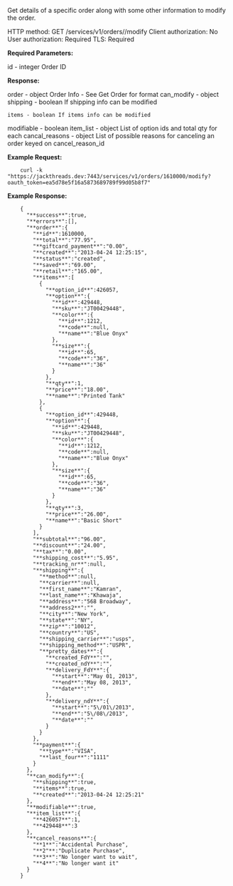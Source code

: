 Get details of a specific order along with some other information to modify the order.


HTTP method: GET /services/v1/orders/<id>/modify
Client authorization: No
User authorization: Required
TLS: Required


**Required Parameters:**

id - integer Order ID


**Response:**

order - object Order Info - See Get Order for format
can_modify - object
    shipping - boolean If shipping info can be modified

    items - boolean If items info can be modified
modifiable - boolean
item_list - object List of option ids and total qty for each
cancal_reasons - object List of possible reasons for canceling an order keyed on cancel_reason_id


**Example Request:**

        curl -k "https://jackthreads.dev:7443/services/v1/orders/1610000/modify?oauth_token=ea5d78e5f16a5873689789f99d05b8f7"


**Example Response:**


        {
          "**success**":true,
          "**errors**":[],
          "**order**":{
            "**id**":1610000,
            "**total**":"77.95",
            "**giftcard_payment**":"0.00",
            "**created**":"2013-04-24 12:25:15",
            "**status**":"created",
            "**saved**":"69.00",
            "**retail**":"165.00",
            "**items**":[
              {
                "**option_id**":426057,
                "**option**":{
                  "**id**":429448,
                  "**sku**":"JT00429448",
                  "**color**":{
                    "**id**":1212,
                    "**code**":null,
                    "**name**":"Blue Onyx"
                  },
                  "**size**":{
                    "**id**":65,
                    "**code**":"36",
                    "**name**":"36"
                  }
                },
                "**qty**":1,
                "**price**":"18.00",
                "**name**":"Printed Tank"
              },
              {
                "**option_id**":429448,
                "**option**":{
                  "**id**":429448,
                  "**sku**":"JT00429448",
                  "**color**":{
                    "**id**":1212,
                    "**code**":null,
                    "**name**":"Blue Onyx"
                  },
                  "**size**":{
                    "**id**":65,
                    "**code**":"36",
                    "**name**":"36"
                  }
                },
                "**qty**":3,
                "**price**":"26.00",
                "**name**":"Basic Short"
              }
            ],
            "**subtotal**":"96.00",
            "**discount**":"24.00",
            "**tax**":"0.00",
            "**shipping_cost**":"5.95",
            "**tracking_nr**":null,
            "**shipping**":{
              "**method**":null,
              "**carrier**":null,
              "**first_name**":"Kamran",
              "**last_name**":"Khawaja",
              "**address**":"568 Broadway",
              "**address2**":"",
              "**city**":"New York",
              "**state**":"NY",
              "**zip**":"10012",
              "**country**":"US",
              "**shipping_carrier**":"usps",
              "**shipping_method**":"USPR",
              "**pretty_dates**":{
                "**created_FdY**":"",
                "**created_ndY**":"",
                "**delivery_FdY**":{
                  "**start**":"May 01, 2013",
                  "**end**":"May 08, 2013",
                  "**date**":""
                },
                "**delivery_ndY**":{
                  "**start**":"5\/01\/2013",
                  "**end**":"5\/08\/2013",
                  "**date**":""
                }
              }
            },
            "**payment**":{
              "**type**":"VISA",
              "**last_four**":"1111"
            }
          },
          "**can_modify**":{
            "**shipping**":true,
            "**items**":true,
            "**created**":"2013-04-24 12:25:21"
          },
          "**modifiable**":true,
          "**item_list**":{
            "**426057**":1,
            "**429448**":3
          },
          "**cancel_reasons**":{
            "**1**":"Accidental Purchase",
            "**2"**:"Duplicate Purchase",
            "**3**":"No longer want to wait",
            "**4**":"No longer want it"
          }
        }